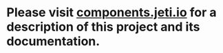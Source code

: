 # Please visit [components.jeti.io](http://components.jeti.io/) for a description of this project and its documentation.
